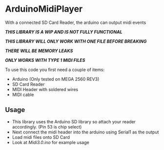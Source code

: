 # ArduinoMidiPlayer
With a connected SD Card Reader, the arduino can output midi events

***THIS LIBRARY IS A WIP AND IS NOT FULLY FUNCTIONAL***

***THIS LIBRARY WILL ONLY WORK WITH ONE FILE BEFORE BREAKING***

***THERE WILL BE MEMORY LEAKS***

***ONLY WORKS WITH TYPE 1 MIDI FILES***

To use this code you first need a couple of items:
* Arduino (Only tested on MEGA 2560 REV3)
* SD Card Reader
* MIDI Header with soldered wires
* MIDI cable


## Usage

* This library uses the Arduino SD library so attach your reader accordingly. (Pin 53 is chip select)
* Next connect the midi header into the arduino using Serial1 as the output
* Load midi files onto SD Card
* Look at *Midi3.0.ino* for example usage
